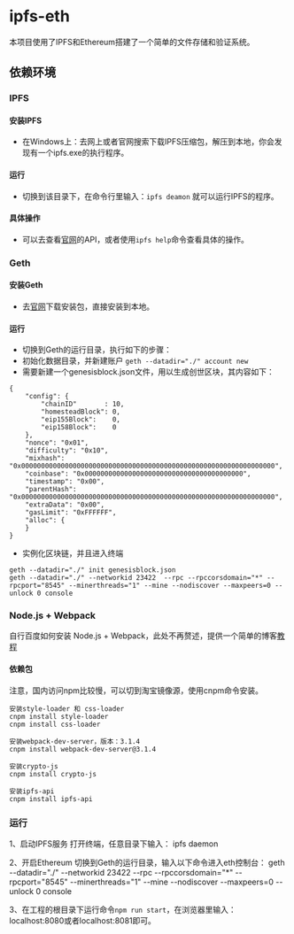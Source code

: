 # ipfs-eth

本项目使用了IPFS和Ethereum搭建了一个简单的文件存储和验证系统。

## 依赖环境

### IPFS

#### 安装IPFS
- 在Windows上：去网上或者官网搜索下载IPFS压缩包，解压到本地，你会发现有一个ipfs.exe的执行程序。

#### 运行
- 切换到该目录下，在命令行里输入：`ipfs deamon` 就可以运行IPFS的程序。

#### 具体操作
- 可以去查看[官网](https://github.com/ipfs)的API，或者使用`ipfs help`命令查看具体的操作。

### Geth

#### 安装Geth
- 去[官网](https://geth.ethereum.org/downloads/)下载安装包，直接安装到本地。

#### 运行
- 切换到Geth的运行目录，执行如下的步骤：
- 初始化数据目录，并新建账户 `geth --datadir="./" account new`
- 需要新建一个genesisblock.json文件，用以生成创世区块，其内容如下：
```
{
    "config": {
        "chainID"       : 10,
        "homesteadBlock": 0,
        "eip155Block":    0,
        "eip158Block":    0
    },
    "nonce": "0x01",
    "difficulty": "0x10",
    "mixhash": "0x0000000000000000000000000000000000000000000000000000000000000000",
    "coinbase": "0x0000000000000000000000000000000000000000",
    "timestamp": "0x00",
    "parentHash": "0x0000000000000000000000000000000000000000000000000000000000000000",
    "extraData": "0x00",
    "gasLimit": "0xFFFFFF",
    "alloc": {
    }
}
```

- 实例化区块链，并且进入终端
```
geth --datadir="./" init genesisblock.json
geth --datadir="./" --networkid 23422  --rpc --rpccorsdomain="*" --rpcport="8545" --minerthreads="1" --mine --nodiscover --maxpeers=0 --unlock 0 console
```

### Node.js + Webpack

自行百度如何安装 Node.js + Webpack，此处不再赘述，提供一个简单的博客[教程](https://blog.csdn.net/ganyingxie123456/article/details/70176401)

#### 依赖包
注意，国内访问npm比较慢，可以切到淘宝镜像源，使用cnpm命令安装。
```
安装style-loader 和 css-loader
cnpm install style-loader
cnpm install css-loader

安装webpack-dev-server，版本：3.1.4
cnpm install webpack-dev-server@3.1.4

安装crypto-js
cnpm install crypto-js

安装ipfs-api
cnpm install ipfs-api
```

### 运行

1、启动IPFS服务 
打开终端，任意目录下输入：
ipfs daemon

2、开启Ethereum
切换到Geth的运行目录，输入以下命令进入eth控制台：
geth --datadir="./" --networkid 23422  --rpc --rpccorsdomain="*" --rpcport="8545" --minerthreads="1" --mine --nodiscover --maxpeers=0 --unlock 0 console

3、在工程的根目录下运行命令`npm run start`，在浏览器里输入：localhost:8080或者localhost:8081即可。
